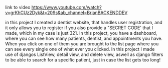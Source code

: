 link to video https://www.youtube.com/watch?v=grKhCUz2Dyk&t=209s&ab_channel=BrianBACKENDDEV


in this project I created a dentist website, that handles user registration, and it only allows you to register if you also provide a "SECRET CODE' that I made, which in my case is just 321. In this project, you have a dashboard, where you can see how many patients, dentist, and appointments you have. When you click on one of them you are brought to the list page where you can see every single one of what ever you clicked. In this project I made use of djangos ListView, detail view, and delete view, aswell as django filters to be able to search for a specific patient, just in case the list gets too long! 
